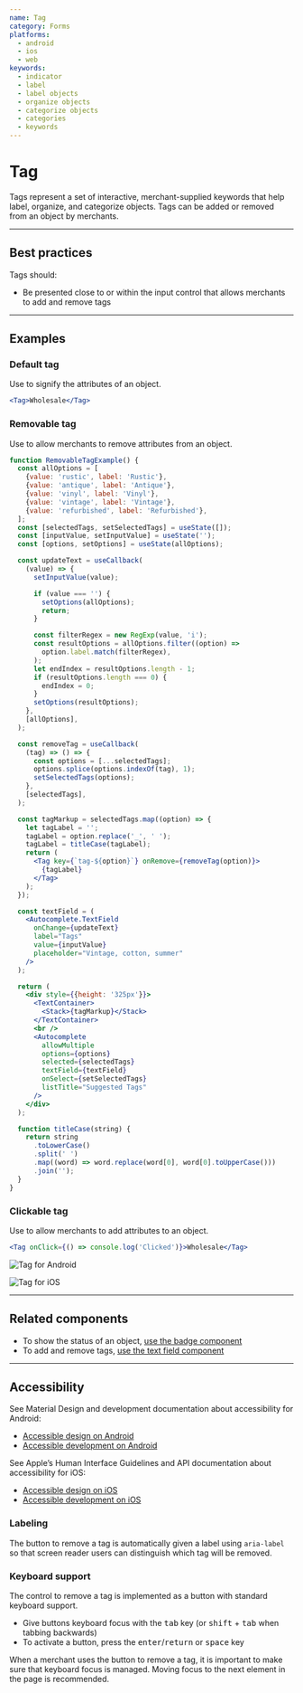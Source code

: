 ```yaml
---
name: Tag
category: Forms
platforms:
  - android
  - ios
  - web
keywords:
  - indicator
  - label
  - label objects
  - organize objects
  - categorize objects
  - categories
  - keywords
---
```


# Tag

Tags represent a set of interactive, merchant-supplied keywords that help label, organize, and categorize objects. Tags can be added or removed from an object by merchants.

---

## Best practices

Tags should:

- Be presented close to or within the input control that allows merchants to add and remove tags

---

## Examples

### Default tag

Use to signify the attributes of an object.

```jsx
<Tag>Wholesale</Tag>
```

### Removable tag

Use to allow merchants to remove attributes from an object.

```jsx
function RemovableTagExample() {
  const allOptions = [
    {value: 'rustic', label: 'Rustic'},
    {value: 'antique', label: 'Antique'},
    {value: 'vinyl', label: 'Vinyl'},
    {value: 'vintage', label: 'Vintage'},
    {value: 'refurbished', label: 'Refurbished'},
  ];
  const [selectedTags, setSelectedTags] = useState([]);
  const [inputValue, setInputValue] = useState('');
  const [options, setOptions] = useState(allOptions);

  const updateText = useCallback(
    (value) => {
      setInputValue(value);

      if (value === '') {
        setOptions(allOptions);
        return;
      }

      const filterRegex = new RegExp(value, 'i');
      const resultOptions = allOptions.filter((option) =>
        option.label.match(filterRegex),
      );
      let endIndex = resultOptions.length - 1;
      if (resultOptions.length === 0) {
        endIndex = 0;
      }
      setOptions(resultOptions);
    },
    [allOptions],
  );

  const removeTag = useCallback(
    (tag) => () => {
      const options = [...selectedTags];
      options.splice(options.indexOf(tag), 1);
      setSelectedTags(options);
    },
    [selectedTags],
  );

  const tagMarkup = selectedTags.map((option) => {
    let tagLabel = '';
    tagLabel = option.replace('_', ' ');
    tagLabel = titleCase(tagLabel);
    return (
      <Tag key={`tag-${option}`} onRemove={removeTag(option)}>
        {tagLabel}
      </Tag>
    );
  });

  const textField = (
    <Autocomplete.TextField
      onChange={updateText}
      label="Tags"
      value={inputValue}
      placeholder="Vintage, cotton, summer"
    />
  );

  return (
    <div style={{height: '325px'}}>
      <TextContainer>
        <Stack>{tagMarkup}</Stack>
      </TextContainer>
      <br />
      <Autocomplete
        allowMultiple
        options={options}
        selected={selectedTags}
        textField={textField}
        onSelect={setSelectedTags}
        listTitle="Suggested Tags"
      />
    </div>
  );

  function titleCase(string) {
    return string
      .toLowerCase()
      .split(' ')
      .map((word) => word.replace(word[0], word[0].toUpperCase()))
      .join('');
  }
}
```

### Clickable tag

Use to allow merchants to add attributes to an object.

```jsx
<Tag onClick={() => console.log('Clicked')}>Wholesale</Tag>
```

<!-- content-for: android -->

![Tag for Android](/public_images/components/Tag/android/default@2x.png)

<!-- /content-for -->

<!-- content-for: ios -->

![Tag for iOS](/public_images/components/Tag/ios/default@2x.png)

<!-- /content-for -->

---

## Related components

- To show the status of an object, [use the badge component](https://polaris.shopify.com/components/images-and-icons/badge)
- To add and remove tags, [use the text field component](https://polaris.shopify.com/components/forms/text-field)

---

## Accessibility

<!-- content-for: android -->

See Material Design and development documentation about accessibility for Android:

- [Accessible design on Android](https://material.io/design/usability/accessibility.html)
- [Accessible development on Android](https://developer.android.com/guide/topics/ui/accessibility/)

<!-- /content-for -->

<!-- content-for: ios -->

See Apple’s Human Interface Guidelines and API documentation about accessibility for iOS:

- [Accessible design on iOS](https://developer.apple.com/design/human-interface-guidelines/ios/app-architecture/accessibility/)
- [Accessible development on iOS](https://developer.apple.com/accessibility/ios/)

<!-- /content-for -->

<!-- content-for: web -->

### Labeling

The button to remove a tag is automatically given a label using `aria-label` so that screen reader users can distinguish which tag will be removed.

### Keyboard support

The control to remove a tag is implemented as a button with standard keyboard support.

- Give buttons keyboard focus with the <kbd>tab</kbd> key (or <kbd>shift</kbd> + <kbd>tab</kbd> when tabbing backwards)
- To activate a button, press the <kbd>enter</kbd>/<kbd>return</kbd> or <kbd>space</kbd> key

When a merchant uses the button to remove a tag, it is important to make sure that keyboard focus is managed. Moving focus to the next element in the page is recommended.

<!-- /content-for -->
